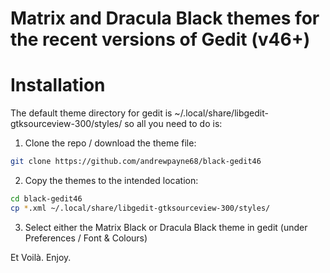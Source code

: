 # Matrix and Dracula Black themes for the recent versions of Gedit (v46+)

# Installation
The default theme directory for gedit is ~/.local/share/libgedit-gtksourceview-300/styles/ so all you need to do is:

1. Clone the repo / download the theme file:
```bash
git clone https://github.com/andrewpayne68/black-gedit46
```

2. Copy the themes to the intended location:
```bash
cd black-gedit46
cp *.xml ~/.local/share/libgedit-gtksourceview-300/styles/
```

3. Select either the Matrix Black or Dracula Black theme in gedit (under Preferences / Font & Colours)

Et Voilà. Enjoy.


